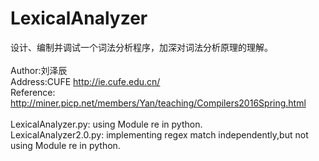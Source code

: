 # LexicalAnalyzer
设计、编制并调试一个词法分析程序，加深对词法分析原理的理解。
<br>
<br>
Author:刘泽辰
<br>
Address:CUFE http://ie.cufe.edu.cn/
<br>
Reference: http://miner.picp.net/members/Yan/teaching/Compilers2016Spring.html
<br>
<br>
LexicalAnalyzer.py: using Module re in python.<br>
LexicalAnalyzer2.0.py: implementing regex match independently,but not using Module re in python.<br>
